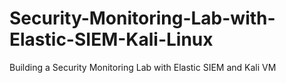 # Security-Monitoring-Lab-with-Elastic-SIEM-Kali-Linux
Building a Security Monitoring Lab with Elastic SIEM and Kali VM
